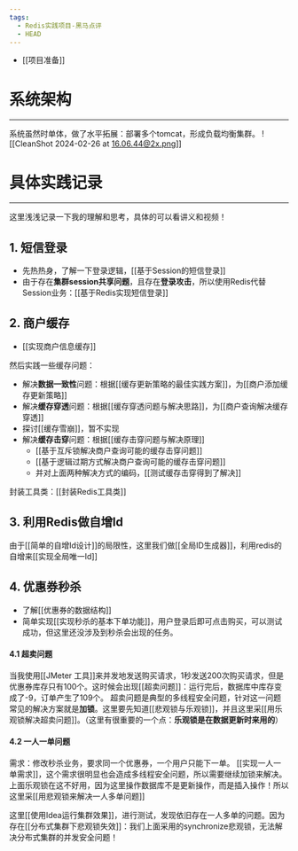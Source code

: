 ```yaml
---
tags:
  - Redis实践项目-黑马点评
  - HEAD
---
```

- [[项目准备]]
# 系统架构
---
系统虽然时单体，做了水平拓展：部署多个tomcat，形成负载均衡集群。
![[CleanShot 2024-02-26 at 16.06.44@2x.png]]
# 具体实践记录
---
这里浅浅记录一下我的理解和思考，具体的可以看讲义和视频！
## 1. 短信登录
- 先热热身，了解一下登录逻辑，[[基于Session的短信登录]]
- 由于存在**集群session共享问题**，且存在**登录攻击**，所以使用Redis代替Session业务：[[基于Redis实现短信登录]]
## 2. 商户缓存
- [[实现商户信息缓存]]

然后实践一些缓存问题：
- 解决**数据一致性**问题：根据[[缓存更新策略的最佳实践方案]]，为[[商户添加缓存更新策略]]
- 解决**缓存穿透**问题：根据[[缓存穿透问题与解决思路]]，为[[商户查询解决缓存穿透]]
- 探讨[[缓存雪崩]]，暂不实现
- 解决**缓存击穿**问题：根据[[缓存击穿问题与解决原理]]
	- [[基于互斥锁解决商户查询可能的缓存击穿问题]]
	- [[基于逻辑过期方式解决商户查询可能的缓存击穿问题]]
	- 并对上面两种解决方式的编码，[[测试缓存击穿得到了解决]]

封装工具类：[[封装Redis工具类]]

## 3. 利用Redis做自增Id
由于[[简单的自增Id设计]]的局限性，这里我们做[[全局ID生成器]]，利用redis的自增来[[实现全局唯一Id]]
## 4. 优惠券秒杀
- 了解[[优惠券的数据结构]]
- 简单实现[[实现秒杀的基本下单功能]]，用户登录后即可点击购买，可以测试成功，但这里还没涉及到秒杀会出现的任务。
#### 4.1 超卖问题
当我使用[[JMeter 工具]]来并发地发送购买请求，1秒发送200次购买请求，但是优惠券库存只有100个。这时候会出现[[超卖问题]]：运行完后，数据库中库存变成了-9，订单产生了109个。
超卖问题是典型的多线程安全问题，针对这一问题常见的解决方案就是**加锁**。这里要先知道[[悲观锁与乐观锁]]，并且这里采[[用乐观锁解决超卖问题]]。（这里有很重要的一个点：**乐观锁是在数据更新时来用的**）

#### 4.2 一人一单问题
需求：修改秒杀业务，要求同一个优惠券，一个用户只能下一单。
[[实现一人一单需求]]，这个需求很明显也会造成多线程安全问题，所以需要继续加锁来解决。上面乐观锁在这不好用，因为这里操作数据库不是更新操作，而是插入操作！所以这里采[[用悲观锁来解决一人多单问题]]

这里[[使用Idea运行集群效果]]，进行测试，发现依旧存在一人多单的问题。因为存在[[分布式集群下悲观锁失效]]：我们上面采用的synchronize悲观锁，无法解决分布式集群的并发安全问题！